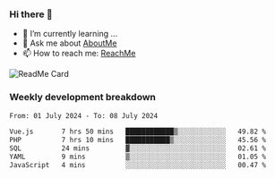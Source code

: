### Hi there 👋

- 🌱 I’m currently learning ...
- 💬 Ask me about [AboutMe](https://www.itzcy.com/about)
- 📫 How to reach me: [ReachMe](https://www.itzcy.com/about)

![ReadMe Card](https://github-readme-stats-ten-gilt.vercel.app/api?username=SuperChenYun&show_icons=true&title_color=fff&icon_color=79ff97&text_color=9f9f9f&bg_color=151515&hide_border=true)

### Weekly development breakdown
<!--START_SECTION:waka-->

```txt
From: 01 July 2024 - To: 08 July 2024

Vue.js       7 hrs 50 mins   ████████████▒░░░░░░░░░░░░   49.82 %
PHP          7 hrs 10 mins   ███████████▒░░░░░░░░░░░░░   45.56 %
SQL          24 mins         ▓░░░░░░░░░░░░░░░░░░░░░░░░   02.61 %
YAML         9 mins          ▒░░░░░░░░░░░░░░░░░░░░░░░░   01.05 %
JavaScript   4 mins          ░░░░░░░░░░░░░░░░░░░░░░░░░   00.47 %
```

<!--END_SECTION:waka-->
